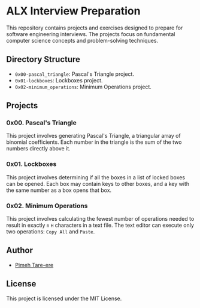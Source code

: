 # ALX Interview Preparation

This repository contains projects and exercises designed to prepare for software engineering interviews. The projects focus on fundamental computer science concepts and problem-solving techniques.

## Directory Structure

- `0x00-pascal_triangle`: Pascal's Triangle project.
- `0x01-lockboxes`: Lockboxes project.
- `0x02-minimum_operations`: Minimum Operations project.

## Projects

### 0x00. Pascal's Triangle

This project involves generating Pascal's Triangle, a triangular array of binomial coefficients. Each number in the triangle is the sum of the two numbers directly above it.

### 0x01. Lockboxes

This project involves determining if all the boxes in a list of locked boxes can be opened. Each box may contain keys to other boxes, and a key with the same number as a box opens that box.

### 0x02. Minimum Operations

This project involves calculating the fewest number of operations needed to result in exactly `n` `H` characters in a text file. The text editor can execute only two operations: `Copy All` and `Paste`.

## Author

- [Pimeh Tare-ere](https://github.com/PimehT)

## License

This project is licensed under the MIT License.
